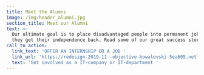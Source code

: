 ```yaml
---
title: Meet the Alumni
image: /img/header_alumni.jpg
section_title: Meet our Alumni
text: >-
  Our ultimate goal is to place disadvantaged people into permanent jobs so that
  they get their independence back. Read some of our great success stories here.
call_to_action:
  link_text: 'OFFER AN INTERNSHIP OR A JOB '
  link_url: 'https://redesign-2019-11--objective-kowalevski-5ea605.netlify.com/company/'
  text: 'Get involved as a IT-company or IT-department '
---
```


